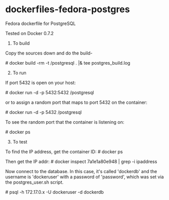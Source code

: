 dockerfiles-fedora-postgres
===========================

Fedora dockerfile for PostgreSQL

Tested on Docker 0.7.2

1.	To build

Copy the sources down and do the build-

\# docker build -rm -t <username>/postgresql . |& tee postgres_build.log

2.	To run 

If port 5432 is open on your host:

\# docker run -d -p 5432:5432 <username>/postgresql

or to assign a random port that maps to port 5432 on the container:

\# docker run -d -p 5432 <username>/postgresql

To see the random port that the container is listening on:

\# docker ps

3.	To test 

To find the IP address, get the container ID:
\# docker ps

Then get the IP addr:
\# docker inspect 7a1e1a80e948 | grep -i ipaddress

Now connect to the database.  In this case, it's called 'dockerdb' and the
username is 'dockeruser' with a password of 'password', which was set via the
postgres_user.sh script.

\# psql -h 172.17.0.x -U dockeruser -d dockerdb

